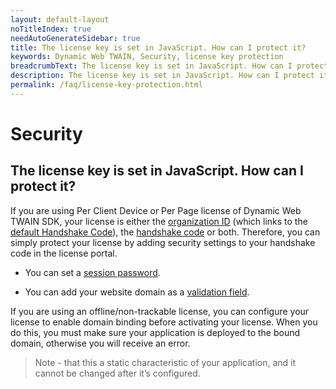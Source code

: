 ```yaml
---
layout: default-layout
noTitleIndex: true
needAutoGenerateSidebar: true
title: The license key is set in JavaScript. How can I protect it?
keywords: Dynamic Web TWAIN, Security, license key protection
breadcrumbText: The license key is set in JavaScript. How can I protect it?
description: The license key is set in JavaScript. How can I protect it?
permalink: /faq/license-key-protection.html
---
```


# Security

## The license key is set in JavaScript. How can I protect it?

If you are using Per Client Device or Per Page license of Dynamic Web TWAIN SDK, your license is either the <a href="https://www.dynamsoft.com/license-server/docs/about/terms.html#organization-id" target="_blank">organization ID</a> (which links to the <a href="https://www.dynamsoft.com/license-server/docs/about/terms.html#default-handshake-code" target="_blank">default Handshake Code</a>), the <a href="https://www.dynamsoft.com/license-server/docs/about/terms.html#handshake-code" target="_blank">handshake code</a> or both. Therefore, you can simply protect your license by adding security settings to your handshake code in the license portal.

- You can set a <a href="https://www.dynamsoft.com/license-server/docs/about/terms.html#session-password" target="_blank">session password</a>.

- You can add your website domain as a <a href="https://www.dynamsoft.com/license-server/docs/about/terms.html#valication-field" target="_blank">validation field</a>.

If you are using an offline/non-trackable license, you can configure your license to enable domain binding before activating your license. When you do this, you must make sure your application is deployed to the bound domain, otherwise you will receive an error.

> Note - that this a static characteristic of your application, and it cannot be changed after it’s configured.
